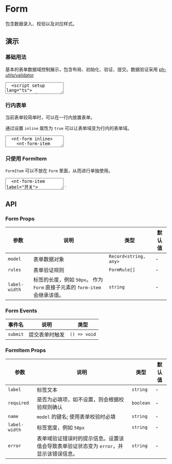 # Form

包含数据录入、校验以及对应样式。

## 演示

<script setup lang="ts">
  import { reactive, watch, ref } from 'vue'
  import { FormItem, Input, Form, Button, useFormReset } from '../../src'

  const { formFields, resetFields } = useFormReset({
    username: '',
    password: ''
  })

  const rules = [
    {
      key: 'username',
      rules: ['required'],
      message: '用户名不能为空'
    },
    {
      key: 'password',
      rules: [/^(?=.*[0-9])(?=.*[a-zA-Z])([a-zA-Z0-9]{6,15})$/],
      message: '密码为6~15位字母+数字'
    }
  ]

  function handleReset() {
    resetFields()
  }
</script>

### 基础用法

基本的表单数据域控制展示，包含布局、初始化、验证、提交。数据验证采用 [ph-utils/validator](https://gitee.com/towardly/ph/wikis/utils/validator)

<ClientOnly>
  <CodePreview>
  <textarea lang="vue">
  <script setup lang="ts">
    import { reactive, watch, ref } from 'vue'
    import { useFormReset } from '@asteres/neatui-vue'
    const { formFields, resetFields } = useFormReset({
      username: '',
      password: ''
    })
    const rules = [
      {
        key: 'username',
        rules: ['required'],
        message: '用户名不能为空'
      },
      {
        key: 'password',
        rules: [/^(?=.*[0-9])(?=.*[a-zA-Z])([a-zA-Z0-9]{6,15})$/],
        message: '密码为6~15位字母+数字'
      }
    ]
    function handleReset() {
      resetFields()
    }
  </script>
  <template>
    <nt-form :model="formFields" :rules="rules">
      <nt-form-item label="用户名" required name="username">
        <nt-input placeholder="请输入用户名" v-model="formFields.username"></nt-input>
      </nt-form-item>
      <nt-form-item label="密码" required name="password">
        <nt-input placeholder="请输入密码" v-model="formFields.password"></nt-input>
      </nt-form-item>
      <nt-form-item label="">
        <nt-button html-type="submit">提交</nt-button>
        <nt-button type="normal" @click="handleReset">重置</nt-button>
      </nt-form-item>
    </nt-form>
  </template>
  </textarea>
  <template #preview>
    <Form :model="formFields" :rules="rules">
      <FormItem label="用户名" name="username">
        <Input placeholder="请输入用户名" v-model="formFields.username"></Input>
      </FormItem>
      <FormItem label="密码" required name="password">
        <Input placeholder="请输入密码" v-model="formFields.password"></Input>
      </FormItem>
      <FormItem label="">
        <Button html-type="submit">提交</Button>
        <Button type="normal" @click="handleReset">重置</Button>
      </FormItem>
    </Form>
  </template>
  </CodePreview>
</ClientOnly>

### 行内表单

当前表单较简单时，可以在一行内放置表单。

通过设置 `inline` 属性为 `true` 可以让表单域变为行内的表单域。

<ClientOnly>
  <CodePreview>
  <textarea lang="vue-html">
  <nt-form inline>
    <nt-form-item label="用户名" required name="username">
      <nt-input placeholder="请输入用户名"></nt-input>
    </nt-form-item>
    <nt-form-item label="密码" required name="password">
      <nt-input placeholder="请输入密码"></nt-input>
    </nt-form-item>
    <nt-form-item>
      <nt-button html-type="submit">提交</nt-button>
    </nt-form-item>
  </nt-form>
  </textarea>
  <template #preview>
    <Form inline>
      <FormItem label="用户名" name="username">
        <Input placeholder="请输入用户名"></Input>
      </FormItem>
      <FormItem label="密码" name="password">
        <Input placeholder="请输入密码"></Input>
      </FormItem>
      <FormItem label="用户名" name="username">
        <Input placeholder="请输入用户名"></Input>
      </FormItem>
      <FormItem label="密码" name="password">
        <Input placeholder="请输入密码"></Input>
      </FormItem>
      <FormItem>
        <Button html-type="submit">提交</Button>
      </FormItem>
    </Form>
  </template>
  </CodePreview>
</ClientOnly>

### 只使用 FormItem

`FormItem` 可以不放在 `Form` 里面，从而进行单独使用。

<ClientOnly>
  <CodePreview>
  <textarea lang="vue-html">
  <nt-form-item label="开关">
    <nt-switch />
  </nt-form-item>
  </textarea>
  </CodePreview>
</ClientOnly>`

## API

### Form Props

| 参数          | 说明                                                                        | 类型                  | 默认值 |
| ------------- | --------------------------------------------------------------------------- | --------------------- | ------ |
| `model`       | 表单数据对象                                                                | `Record<string, any>` | -      |
| `rules`       | 表单验证规则                                                                | `FormRule[]`          | -      |
| `label-width` | 标签的长度，例如 `50px`。 作为 `Form` 直接子元素的 `form-item` 会继承该值。 | `string`              | -      |

### Form Events

| 事件名   | 说明           | 类型         |
| -------- | -------------- | ------------ |
| `submit` | 提交表单时触发 | `() => void` |

### FormItem Props

| 参数          | 说明                                                                                   | 类型      | 默认值 |
| ------------- | -------------------------------------------------------------------------------------- | --------- | ------ |
| `label`       | 标签文本                                                                               | `string`  | -      |
| `required`    | 是否为必填项，如不设置，则会根据校验规则确认                                           | `boolean` | -      |
| `name`        | `model` 的键名; 使用表单校验时必填                                                     | `string`  | -      |
| `label-width` | 标签宽度，例如 `50px`                                                                  | `string`  | -      |
| `error`       | 表单域验证错误时的提示信息。设置该值会导致表单验证状态变为 `error`，并显示该错误信息。 | `string`  | -      |
